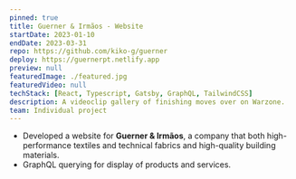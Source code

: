 ```yaml
---
pinned: true
title: Guerner & Irmãos - Website
startDate: 2023-01-10
endDate: 2023-03-31
repo: https://github.com/kiko-g/guerner
deploy: https://guernerpt.netlify.app
preview: null
featuredImage: ./featured.jpg
featuredVideo: null
techStack: [React, Typescript, Gatsby, GraphQL, TailwindCSS]
description: A videoclip gallery of finishing moves over on Warzone.
team: Individual project
---
```


- Developed a website for **Guerner & Irmãos**, a company that both high-performance textiles and technical fabrics and high-quality building materials.
- GraphQL querying for display of products and services.
